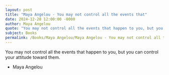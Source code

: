 ```yaml
---
layout: post
title: "Maya Angelou - You may not control all the events that"
date: 2024-12-28 12:00:00 -0000
author: Maya Angelou
quote: "You may not control all the events that happen to you, but you can control your attitude toward them."
subject: Books
permalink: /Books/Maya Angelou/Maya Angelou - You may not control all the events that
---
```


You may not control all the events that happen to you, but you can control your attitude toward them.

- Maya Angelou
